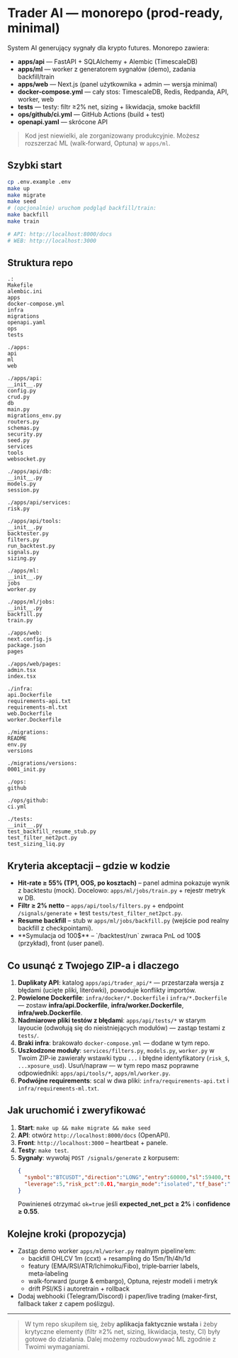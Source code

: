 
# Trader AI — monorepo (prod-ready, minimal)

System AI generujący sygnały dla krypto futures. Monorepo zawiera:

- **apps/api** — FastAPI + SQLAlchemy + Alembic (TimescaleDB)
- **apps/ml** — worker z generatorem sygnałów (demo), zadania backfill/train
- **apps/web** — Next.js (panel użytkownika + admin — wersja minimal)
- **docker-compose.yml** — cały stos: TimescaleDB, Redis, Redpanda, API, worker, web
- **tests** — testy: filtr ≥2% net, sizing + likwidacja, smoke backfill
- **ops/github/ci.yml** — GitHub Actions (build + test)
- **openapi.yaml** — skrócone API

> Kod jest niewielki, ale zorganizowany produkcyjnie. Możesz rozszerzać ML (walk‑forward, Optuna) w `apps/ml`.

## Szybki start

```bash
cp .env.example .env
make up
make migrate
make seed
# (opcjonalnie) uruchom podgląd backfill/train:
make backfill
make train

# API: http://localhost:8000/docs
# WEB: http://localhost:3000
```

## Struktura repo

```
.:
Makefile
alembic.ini
apps
docker-compose.yml
infra
migrations
openapi.yaml
ops
tests

./apps:
api
ml
web

./apps/api:
__init__.py
config.py
crud.py
db
main.py
migrations_env.py
routers.py
schemas.py
security.py
seed.py
services
tools
websocket.py

./apps/api/db:
__init__.py
models.py
session.py

./apps/api/services:
risk.py

./apps/api/tools:
__init__.py
backtester.py
filters.py
run_backtest.py
signals.py
sizing.py

./apps/ml:
__init__.py
jobs
worker.py

./apps/ml/jobs:
__init__.py
backfill.py
train.py

./apps/web:
next.config.js
package.json
pages

./apps/web/pages:
admin.tsx
index.tsx

./infra:
api.Dockerfile
requirements-api.txt
requirements-ml.txt
web.Dockerfile
worker.Dockerfile

./migrations:
README
env.py
versions

./migrations/versions:
0001_init.py

./ops:
github

./ops/github:
ci.yml

./tests:
__init__.py
test_backfill_resume_stub.py
test_filter_net2pct.py
test_sizing_liq.py

```

## Kryteria akceptacji – gdzie w kodzie

- **Hit‑rate ≥ 55% (TP1, OOS, po kosztach)** – panel admina pokazuje wynik z backtestu (mock). Docelowo: `apps/ml/jobs/train.py` + rejestr metryk w DB.
- **Filtr ≥ 2% netto** – `apps/api/tools/filters.py` + endpoint `/signals/generate` + test `tests/test_filter_net2pct.py`.
- **Resume backfill** – stub w `apps/ml/jobs/backfill.py` (wejście pod realny backfill z checkpointami).
- **Symulacja od 100$** – `/backtest/run` zwraca PnL od 100$ (przykład), front (user panel).

## Co usunąć z Twojego ZIP-a i dlaczego

1. **Duplikaty API**: katalog `apps/api/trader_api/*` — przestarzała wersja z błędami (ucięte pliki, literówki), powoduje konflikty importów.
2. **Powielone Dockerfile**: `infra/docker/*.Dockerfile` i `infra/*.Dockerfile` — zostaw **infra/api.Dockerfile**, **infra/worker.Dockerfile**, **infra/web.Dockerfile**.
3. **Nadmiarowe pliki testów z błędami**: `apps/api/tests/*` w starym layoucie (odwołują się do nieistniejących modułów) — zastąp testami z `tests/`.
4. **Braki infra**: brakowało `docker-compose.yml` — dodane w tym repo.
5. **Uszkodzone moduły**: `services/filters.py`, `models.py`, `worker.py` w Twoim ZIP-ie zawierały wstawki typu `...` i błędne identyfikatory (`risk_$`, `...xposure_usd`). Usuń/napraw — w tym repo masz poprawne odpowiedniki: `apps/api/tools/*`, `apps/ml/worker.py`.
6. **Podwójne requirements**: scal w dwa pliki: `infra/requirements-api.txt` i `infra/requirements-ml.txt`.

## Jak uruchomić i zweryfikować

1. **Start**: `make up && make migrate && make seed`  
2. **API**: otwórz `http://localhost:8000/docs` (OpenAPI).  
3. **Front**: `http://localhost:3000` – heartbeat + panele.  
4. **Testy**: `make test`.  
5. **Sygnały**: wywołaj `POST /signals/generate` z korpusem:
   ```json
   {
     "symbol":"BTCUSDT","direction":"LONG","entry":60000,"sl":59400,"tp":[60600,61200,62000],
     "leverage":5,"risk_pct":0.01,"margin_mode":"isolated","tf_base":"15m","ts":"2025-09-22T10:37:33.301826","confidence":0.6
   }
   ```
   Powinieneś otrzymać `ok=true` jeśli **expected_net_pct ≥ 2%** i **confidence ≥ 0.55**.

## Kolejne kroki (propozycja)

- Zastąp demo worker `apps/ml/worker.py` realnym pipeline’em:
  - backfill OHLCV 1m (ccxt) + resampling do 15m/1h/4h/1d
  - featury (EMA/RSI/ATR/Ichimoku/Fibo), triple‑barrier labels, meta‑labeling
  - walk‑forward (purge & embargo), Optuna, rejestr modeli i metryk
  - drift PSI/KS i autoretrain + rollback
- Dodaj webhooki (Telegram/Discord) i paper/live trading (maker‑first, fallback taker z capem poślizgu).

---

> W tym repo skupiłem się, żeby **aplikacja faktycznie wstała** i żeby krytyczne elementy (filtr ≥2% net, sizing, likwidacja, testy, CI) były gotowe do działania. Dalej możemy rozbudowywać ML zgodnie z Twoimi wymaganiami.
